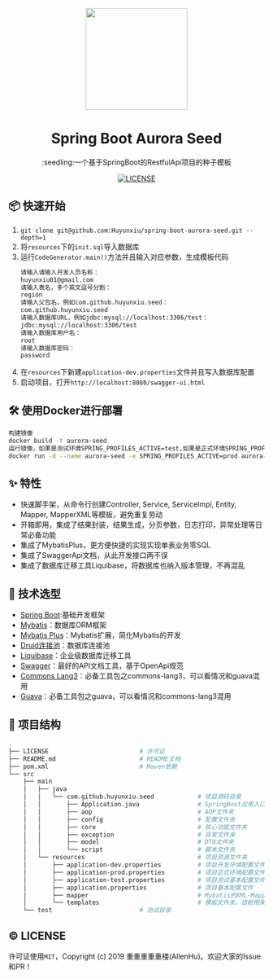 <p align="center">
  <a href="http://ant.design">
    <img width="200" src="https://spring.io/img/homepage/icon-spring-boot.svg">
  </a>
</p>

<h1 align="center">Spring Boot Aurora Seed</h1>

<div align="center">
:seedling:一个基于SpringBoot的RestfulApi项目的种子模板
<br />

[![LICENSE](https://img.shields.io/github/license/Huyunxiu/spring-boot-aurora-seed.svg)](/LICENSE)

</div>

## :package: 快速开始
1. `git clone git@github.com:Huyunxiu/spring-boot-aurora-seed.git --depth=1`
2. 将`resources`下的`init.sql`导入数据库
3. 运行`CodeGenerator.main()`方法并且输入对应参数，生成模板代码
    ```bash
    请输入请输入开发人员名称：
    huyunxiu01@gmail.com
    请输入表名，多个英文逗号分割：
    region
    请输入父包名，例如com.github.huyunxiu.seed：
    com.github.huyunxiu.seed
    请输入数据库URL，例如jdbc:mysql://localhost:3306/test：
    jdbc:mysql://localhost:3306/test
    请输入数据库用户名：
    root
    请输入数据库密码：
    password
    ```
4. 在`resources`下新建`application-dev.properties`文件并且写入数据库配置
5. 启动项目，打开`http://localhost:8080/swagger-ui.html`

## :hammer_and_wrench: 使用Docker进行部署
```bash
构建镜像
docker build -t aurora-seed
运行镜像，如果是测试环境SPRING_PROFILES_ACTIVE=test,如果是正式环境SPRING_PROFILES_ACTIVE=prod
docker run -d --name aurora-seed -e SPRING_PROFILES_ACTIVE=prod aurora-seed
```

## :sparkles: 特性

- 快速脚手架，从命令行创建Controller, Service, ServiceImpl, Entity, Mapper, MapperXML等模板，避免重复劳动
- 开箱即用，集成了结果封装，结果生成，分页参数，日志打印，异常处理等日常必备功能
- 集成了MybatisPlus，更方便快捷的实现实现单表业务零SQL
- 集成了SwaggerApi文档，从此开发接口两不误
- 集成了数据库迁移工具Liquibase，将数据库也纳入版本管理，不再混乱

## :page_facing_up: 技术选型

- [Spring Boot](https://spring.io/projects/spring-boot):基础开发框架
- [Mybatis](http://www.mybatis.org/mybatis-3/zh/index.html)：数据库ORM框架
- [Mybatis Plus](https://mybatis.plus/)：Mybatis扩展，简化Mybatis的开发
- [Druid连接池](https://github.com/alibaba/druid/tree/master/druid-spring-boot-starter/)：数据库连接池
- [Liquibase](http://www.liquibase.org/index.html)：企业级数据库迁移工具
- [Swagger](https://swagger.io/)：最好的API文档工具，基于OpenApi规范
- [Commons Lang3](https://commons.apache.org/proper/commons-lang/)：必备工具包之commons-lang3，可以看情况和guava混用
- [Guava](https://github.com/google/guava)：必备工具包之guava，可以看情况和commons-lang3混用

## :memo: 项目结构

```bash
.
├── LICENSE                         # 许可证
├── README.md                       # README文档
├── pom.xml                         # Maven依赖
└── src         
    ├── main
    │   ├── java
    │   │   └── com.github.huyunxiu.seed            # 项目源码目录
    │   │       ├── Application.java                # SpringBoot应用入口
    │   │       ├── aop                             # AOP文件夹
    │   │       ├── config                          # 配置文件夹
    │   │       ├── core                            # 核心功能文件夹
    │   │       ├── exception                       # 异常文件夹
    │   │       ├── model                           # DTO文件夹
    │   │       └── script                          # 脚本文件夹
    │   └── resources                               # 项目资源文件夹
    │       ├── application-dev.properties          # 项目开发环境配置文件（只在本地有，不会被提交到Git）
    │       ├── application-prod.properties         # 项目正式环境配置文件
    │       ├── application-test.properties         # 项目测试基本配置文件
    │       ├── application.properties              # 项目基本配置文件
    │       ├── mapper                              # Mybatis的XML-Mapper文件夹
    │       └── templates                           # 模板文件夹，目前用来放置代码生成模板
    └── test                        # 测试目录
```

## :copyright: LICENSE
许可证使用`MIT`，Copyright (c) 2019 重重重重重楼(AllenHu)。欢迎大家的Issue和PR！
